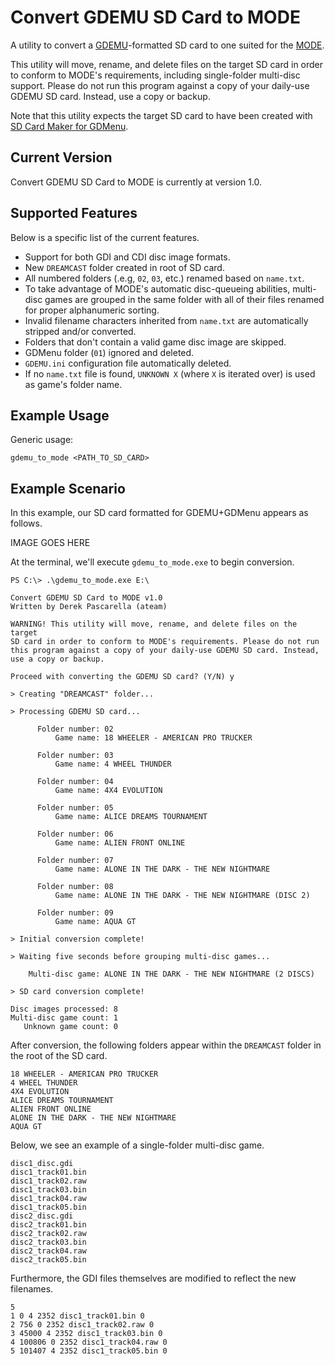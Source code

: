 # Convert GDEMU SD Card to MODE
A utility to convert a [GDEMU](https://gdemu.wordpress.com/)-formatted SD card to one suited for the [MODE](https://shop.terraonion.com/shop/product/terraonion-mode-dreamcast-saturn-ode/view).

This utility will move, rename, and delete files on the target SD card in order to conform to MODE's requirements, including single-folder multi-disc support. Please do not run this program against a copy of your daily-use GDEMU SD card. Instead, use a copy or backup.

Note that this utility expects the target SD card to have been created with [SD Card Maker for GDMenu](https://github.com/sonik-br/GDMENUCardManager).

## Current Version
Convert GDEMU SD Card to MODE is currently at version 1.0.

## Supported Features
Below is a specific list of the current features.

* Support for both GDI and CDI disc image formats.
* New `DREAMCAST` folder created in root of SD card.
* All numbered folders (.e.g, `02`, `03`, etc.) renamed based on `name.txt`.
* To take advantage of MODE's automatic disc-queueing abilities, multi-disc games are grouped in the same folder with all of their files renamed for proper alphanumeric sorting.
* Invalid filename characters inherited from `name.txt` are automatically stripped and/or converted.
* Folders that don't contain a valid game disc image are skipped.
* GDMenu folder (`01`) ignored and deleted.
* `GDEMU.ini` configuration file automatically deleted.
* If no `name.txt` file is found, `UNKNOWN X` (where `X` is iterated over) is used as game's folder name.

## Example Usage
Generic usage:
```
gdemu_to_mode <PATH_TO_SD_CARD>
```

## Example Scenario
In this example, our SD card formatted for GDEMU+GDMenu appears as follows.

IMAGE GOES HERE

At the terminal, we'll execute `gdemu_to_mode.exe` to begin conversion.

```
PS C:\> .\gdemu_to_mode.exe E:\

Convert GDEMU SD Card to MODE v1.0
Written by Derek Pascarella (ateam)

WARNING! This utility will move, rename, and delete files on the target
SD card in order to conform to MODE's requirements. Please do not run
this program against a copy of your daily-use GDEMU SD card. Instead,
use a copy or backup.

Proceed with converting the GDEMU SD card? (Y/N) y

> Creating "DREAMCAST" folder...

> Processing GDEMU SD card...

      Folder number: 02
          Game name: 18 WHEELER - AMERICAN PRO TRUCKER

      Folder number: 03
          Game name: 4 WHEEL THUNDER

      Folder number: 04
          Game name: 4X4 EVOLUTION

      Folder number: 05
          Game name: ALICE DREAMS TOURNAMENT

      Folder number: 06
          Game name: ALIEN FRONT ONLINE

      Folder number: 07
          Game name: ALONE IN THE DARK - THE NEW NIGHTMARE

      Folder number: 08
          Game name: ALONE IN THE DARK - THE NEW NIGHTMARE (DISC 2)

      Folder number: 09
          Game name: AQUA GT

> Initial conversion complete!

> Waiting five seconds before grouping multi-disc games...

    Multi-disc game: ALONE IN THE DARK - THE NEW NIGHTMARE (2 DISCS)

> SD card conversion complete!

Disc images processed: 8
Multi-disc game count: 1
   Unknown game count: 0

```

After conversion, the following folders appear within the `DREAMCAST` folder in the root of the SD card.

```
18 WHEELER - AMERICAN PRO TRUCKER
4 WHEEL THUNDER
4X4 EVOLUTION
ALICE DREAMS TOURNAMENT
ALIEN FRONT ONLINE
ALONE IN THE DARK - THE NEW NIGHTMARE
AQUA GT
```

Below, we see an example of a single-folder multi-disc game.

```
disc1_disc.gdi
disc1_track01.bin
disc1_track02.raw
disc1_track03.bin
disc1_track04.raw
disc1_track05.bin
disc2_disc.gdi
disc2_track01.bin
disc2_track02.raw
disc2_track03.bin
disc2_track04.raw
disc2_track05.bin
```

Furthermore, the GDI files themselves are modified to reflect the new filenames.

```
5
1 0 4 2352 disc1_track01.bin 0
2 756 0 2352 disc1_track02.raw 0
3 45000 4 2352 disc1_track03.bin 0
4 100806 0 2352 disc1_track04.raw 0
5 101407 4 2352 disc1_track05.bin 0
```
